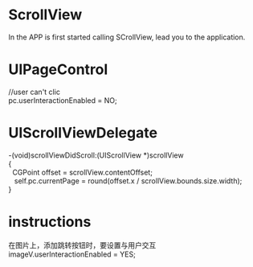# ScrollView
In the APP is first started calling SCrollView, lead you to the application.
# UIPageControl
//user can't clic  
pc.userInteractionEnabled = NO;
# UIScrollViewDelegate
-(void)scrollViewDidScroll:(UIScrollView *)scrollView  
{  
    CGPoint offset = scrollView.contentOffset;</br> 
    self.pc.currentPage = round(offset.x / scrollView.bounds.size.width);</br>
} 
# instructions
在图片上，添加跳转按钮时，要设置与用户交互  
imageV.userInteractionEnabled = YES;
